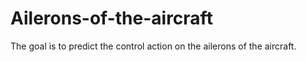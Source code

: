 # Ailerons-of-the-aircraft
The goal is to predict the control action on the ailerons of the aircraft.

